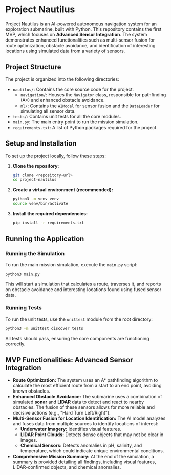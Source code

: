 # Project Nautilus

Project Nautilus is an AI-powered autonomous navigation system for an exploration submarine, built with Python. This repository contains the first MVP, which focuses on **Advanced Sensor Integration**. The system demonstrates enhanced functionalities such as multi-sensor fusion for route optimization, obstacle avoidance, and identification of interesting locations using simulated data from a variety of sensors.

## Project Structure

The project is organized into the following directories:

- `nautilus/`: Contains the core source code for the project.
  - `navigation/`: Houses the `Navigator` class, responsible for pathfinding (A*) and enhanced obstacle avoidance.
  - `ml/`: Contains the `AIModel` for sensor fusion and the `DataLoader` for simulating all sensor data.
- `tests/`: Contains unit tests for all the core modules.
- `main.py`: The main entry point to run the mission simulation.
- `requirements.txt`: A list of Python packages required for the project.

## Setup and Installation

To set up the project locally, follow these steps:

1.  **Clone the repository:**
    ```bash
    git clone <repository-url>
    cd project-nautilus
    ```

2.  **Create a virtual environment (recommended):**
    ```bash
    python3 -m venv venv
    source venv/bin/activate
    ```

3.  **Install the required dependencies:**
    ```bash
    pip install -r requirements.txt
    ```

## Running the Application

### Running the Simulation

To run the main mission simulation, execute the `main.py` script:

```bash
python3 main.py
```

This will start a simulation that calculates a route, traverses it, and reports on obstacle avoidance and interesting locations found using fused sensor data.

### Running Tests

To run the unit tests, use the `unittest` module from the root directory:

```bash
python3 -m unittest discover tests
```

All tests should pass, ensuring the core components are functioning correctly.

## MVP Functionalities: Advanced Sensor Integration

-   **Route Optimization:** The system uses an A* pathfinding algorithm to calculate the most efficient route from a start to an end point, avoiding known obstacles.
-   **Enhanced Obstacle Avoidance:** The submarine uses a combination of simulated **sonar** and **LIDAR** data to detect and react to nearby obstacles. The fusion of these sensors allows for more reliable and decisive actions (e.g., "Hard Turn Left/Right").
-   **Multi-Sensor Fusion for Location Identification:** The AI model analyzes and fuses data from multiple sources to identify locations of interest:
    -   **Underwater Imagery:** Identifies visual features.
    -   **LIDAR Point Clouds:** Detects dense objects that may not be clear in images.
    -   **Chemical Sensors:** Detects anomalies in pH, salinity, and temperature, which could indicate unique environmental conditions.
-   **Comprehensive Mission Summary:** At the end of the simulation, a summary is provided detailing all findings, including visual features, LIDAR-confirmed objects, and chemical anomalies.
